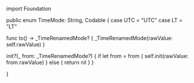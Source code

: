 import Foundation

public enum TimeMode: String, Codable {
    case UTC = "UTC"
case LT = "LT"

func to() -> _TimeRenamedMode? {
    _TimeRenamedMode(rawValue: self.rawValue)
}

init?(_ from: _TimeRenamedMode?) {
    if let from = from {
        self.init(rawValue: from.rawValue)
    } else {
        return nil
    }
}

}
